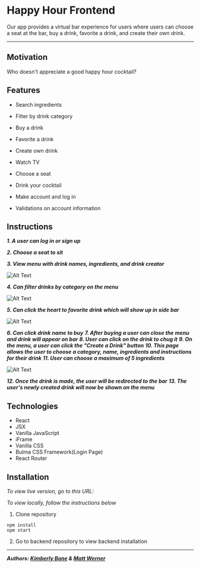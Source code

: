 # **Happy Hour Frontend**

Our app provides a virtual bar experience for users where users can choose a seat at the bar, buy a drink, favorite a drink, and create their own drink.

---

## Motivation
Who doesn't appreciate a good happy hour cocktail?

## Features
- Search ingredients

- Filter by drink category
- Buy a drink
- Favorite a drink
- Create own drink
- Watch TV
- Choose a seat
- Drink your cocktail
- Make account and log in
- Validations on account information

## Instructions
***1. A user can log in or sign up***

***2. Choose a seat to sit***

***3. View menu with drink names, ingredients, and drink creator***

![Alt Text](/src/Assets/HHseat.gif)

***4. Can filter drinks by category on the menu***

![Alt Text](/src/Assets/HHFilter.gif)

***5. Can click the heart to favorite drink which will show up in side bar***

![Alt Text](/src/Assets/HHFavorite.gif)

***6. Can click drink name to buy***
***7. After buying a user can close the menu and drink will appear on bar***
***8. User can click on the drink to chug it***
***9. On the menu, a user can click the "Create a Drink" button***
***10. This page allows the user to choose a category, name, ingredients and instructions for their drink***
***11. User can choose a maximum of 5 ingredients***

![Alt Text](/src/Assets/HHSearchIngredient.gif)

***12. Once the drink is made, the user will be redirected to the bar***
***13. The user's newly created drink will now be shown on the menu***

## Technologies

- React
- JSX
- Vanilla JavaScript
- iFrame
- Vanilla CSS
- Bulma CSS Framework(Login Page)
- React Router

## Installation
*To view live version, go to this URL:[]()*

*To view locally, follow the instructions below*
1. Clone repository

  ```
  npm install
  npm start
  ```

2. Go to backend repository to view backend installation

---
***Authors: [Kimberly Bone](https://github.com/kimberlybone) & [Matt Werner](https://github.com/mrwerner392)***
